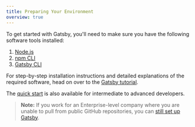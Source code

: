 ```yaml
---
title: Preparing Your Environment
overview: true
---
```


To get started with Gatsby, you'll need to make sure you have the following software tools installed:

1.  [Node.js](/tutorial/part-zero/#install-nodejs-for-your-appropriate-operating-system)
2.  [npm CLI](/tutorial/part-zero/#check-your-nodejs-installation)
3.  [Gatsby CLI](/tutorial/part-zero/#using-the-gatsby-cli)

For step-by-step installation instructions and detailed explanations of the required software, head on over to the [Gatsby tutorial](/tutorial/part-zero/).

The [quick start](/docs/quick-start/) is also available for intermediate to advanced developers.

> **Note:** If you work for an Enterprise-level company where you are unable to pull from public GitHub repositories, you can [still set up Gatsby](/docs/setting-up-gatsby-without-gatsby-new/).

<GuideList items={props.item.children} />
